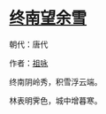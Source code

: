 # [终南望余雪](http://so.gushiwen.org/view_5970.aspx)

朝代：唐代

作者：[祖咏](http://so.gushiwen.org/author_508.aspx)

终南阴岭秀，积雪浮云端。

林表明霁色，城中增暮寒。